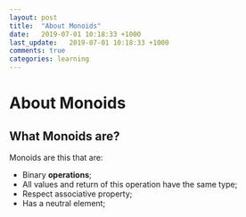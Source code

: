```yaml
---
layout: post
title:  "About Monoids"
date:   2019-07-01 10:18:33 +1000
last_update:   2019-07-01 10:18:33 +1000
comments: true
categories: learning
---
```


# About Monoids

## What Monoids are?

Monoids are this that are:

* Binary **operations**;
* All values and return of this operation have the same type;
* Respect associative property;
* Has a neutral element;

